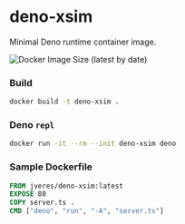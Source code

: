 # deno-xsim

Minimal Deno runtime container image.

![Docker Image Size (latest by date)](https://img.shields.io/docker/image-size/jveres/deno-xsim)

### Build
```sh
docker build -t deno-xsim .
```

### Deno `repl`
```sh
docker run -it --rm --init deno-xsim deno
```

### Sample Dockerfile
```Dockerfile
FROM jveres/deno-xsim:latest
EXPOSE 80
COPY server.ts .
CMD ["deno", "run", "-A", "server.ts"]
```
